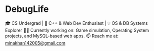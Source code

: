 # DebugLife
🎓 CS Undergrad | 🔧 C++ &amp; Web Dev Enthusiast | 💡 OS &amp; DB Systems Explorer   👨‍💻 Currently working on: Game simulation, Operating System projects, and MySQL-based web apps.   📫 Reach me at: minakhan142005@gmail.com
